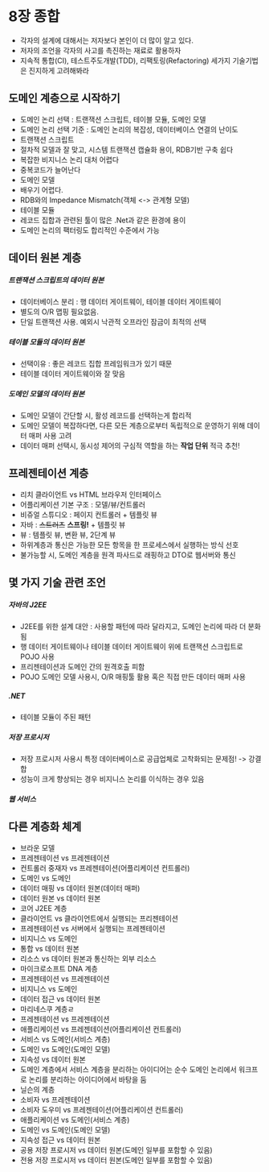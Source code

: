 # 8장 종합

- 각자의 설계에 대해서는 저자보다 본인이 더 많이 알고 있다.
- 저자의 조언을 각자의 사고를 촉진하는 재료로 활용하자
- 지속적 통합(CI), 테스트주도개발(TDD), 리팩토링(Refactoring) 세가지 기술기법은 진지하게 고려해봐라

## 도메인 계층으로 시작하기

- 도메인 논리 선택 : 트랜잭션 스크립트, 테이블 모듈, 도메인 모델
- 도메인 논리 선택 기준 : 도메인 논리의 복잡성, 데이터베이스 연결의 난이도
- 트랜잭션 스크립트
 - 절차적 모델과 잘 맞고, 시스템 트랜잭션 캡슐화 용이, RDB기반 구축 쉽다
 - 복잡한 비지니스 논리 대처 어렵다
 - 중복코드가 늘어난다
- 도메인 모델
 - 배우기 어렵다.
 - RDB와의 Impedance Mismatch(객체 <-> 관계형 모델)
- 테이블 모듈
 - 레코드 집합과 관련된 툴이 많은 .Net과 같은 환경에 용이
 - 도메인 논리의 팩터링도 합리적인 수준에서 가능

## 데이터 원본 계층

##### 트랜잭션 스크립트의 데이터 원본

- 데이터베이스 분리 : 행 데이터 게이트웨이, 테이블 데이터 게이트웨이
- 별도의 O/R 맵핑 필요없음.
- 단일 트랜잭션 사용. 예외시 낙관적 오프라인 잠금이 최적의 선택

##### 테이블 모듈의 데이터 원본

- 선택이유 : 좋은 레코드 집합 프레임워크가 있기 때문
- 테이블 데이터 게이트웨이와 잘 맞음

##### 도메인 모델의 데이터 원본

- 도메인 모델이 간단할 시, 활성 레코드를 선택하는게 합리적
- 도메인 모델이 복잡하다면, 다른 모든 계층으로부터 독립적으로 운영하기 위해 데이터 매퍼 사용 고려
- 데이터 매퍼 선택시, 동시성 제어의 구심적 역할을 하는 **작업 단위** 적극 추천!

## 프레젠테이션 계층

- 리치 클라이언트 vs HTML 브라우저 인터페이스
- 어플리케이션 기본 구조 : 모델/뷰/컨트롤러
- 비쥬얼 스튜디오 : 페이지 컨트롤러 + 템플릿 뷰
- 자바 : ~~스트러츠~~ **스프링!** + 템플릿 뷰
- 뷰 : 템플릿 뷰, 변환 뷰, 2단계 뷰
- 하위계층과 통신은 가능한 모든 항목을 한 프로세스에서 실행하는 방식 선호
 - 불가능할 시, 도메인 계층을 원격 파사드로 래핑하고 DTO로 웹서버와 통신

## 몇 가지 기술 관련 조언

##### 자바의 J2EE

- J2EE를 위한 설계 대안 : 사용할 패턴에 따라 달라지고, 도메인 논리에 따라 더 분화됨
- 행 데이터 게이트웨이나 테이블 데이터 게이트웨이 위에 트랜잭션 스크립트로 POJO 사용
- 프리젠테이션과 도메인 간의 원격호출 피함
- POJO 도메인 모델 사용시, O/R 매핑툴 활용 혹은 직접 만든 데이터 매퍼 사용

##### .NET

- 테이블 모듈이 주된 패턴

##### 저장 프로시저

- 저장 프로시저 사용시 특정 데이터베이스로 공급업체로 고착화되는 문제점! -> 강결합
- 성능이 크게 향상되는 경우 비지니스 논리를 이식하는 경우 있음

##### 웹 서비스

## 다른 계층화 체계

- 브라운 모델
 - 프레젠테이션 vs 프레젠테이션
 - 컨트롤러 중재자 vs 프레젠테이션(어플리케이션 컨트롤러)
 - 도메인 vs 도메인
 - 데이터 매핑 vs 데이터 원본(데이터 매퍼)
 - 데이터 원본 vs 데이터 원본
- 코어 J2EE 계층
 - 클라이언트 vs 클라이언트에서 실행되는 프리젠테이션
 - 프레젠테이션 vs 서버에서 실행되는 프레젠테이션
 - 비지니스 vs 도메인
 - 통합 vs 데이터 원본
 - 리소스 vs 데이터 원본과 통신하는 외부 리소스
- 마이크로소프트 DNA 계층
 - 프레젠테이션 vs 프레젠테이션
 - 비지니스 vs 도메인
 - 데이터 접근 vs 데이터 원본
- 마리네스쿠 계층ㄹ
 - 프레젠테이션 vs 프레젠테이션
 - 애플리케이션 vs 프레젠테이션(어플리케이션 컨트롤러)
 - 서비스 vs 도메인(서비스 계층)
 - 도메인 vs 도메인(도메인 모델)
 - 지속성 vs 데이터 원본
- 도메인 계층에서 서비스 계층을 분리하는 아이디어는 순수 도메인 논리에서 워크프로 논리를 분리하는 아이디어에서 바탕을 둠
- 닐슨의 계층
 - 소비자 vs 프레젠테이션
 - 소비자 도우미  vs 프레젠테이션(어플리케이션 컨트롤러)
 - 애플리케이션 vs 도메인(서비스 계층)
 - 도메인 vs 도메인(도메인 모델)
 - 지속성 접근 vs 데이터 원본
 - 공용 저장 프로시저 vs 데이터 원본(도메인 일부를 포함할 수 있음)
 - 전용 저장 프로시저 vs 데이터 원본(도메인 일부를 포함할 수 있음)